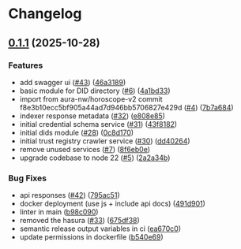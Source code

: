 # Changelog

## [0.1.1](https://github.com/verana-labs/verana-indexer/compare/v0.1.0...v0.1.1) (2025-10-28)


### Features

* add swagger ui ([#43](https://github.com/verana-labs/verana-indexer/issues/43)) ([46a3189](https://github.com/verana-labs/verana-indexer/commit/46a3189cf4eaab0a3932f8712282cd31fc3d0e8f))
* basic module for DID directory ([#6](https://github.com/verana-labs/verana-indexer/issues/6)) ([4a1bd33](https://github.com/verana-labs/verana-indexer/commit/4a1bd33ccb3251b73efc3056ee2342d4eec04b3b))
* import from aura-nw/horoscope-v2 commit f8e3b10ecc5bf905a44ad7d946bb5706827e429d ([#4](https://github.com/verana-labs/verana-indexer/issues/4)) ([7b7a684](https://github.com/verana-labs/verana-indexer/commit/7b7a684666087b1f48a5094d483339234989ab1f))
* indexer response metadata ([#32](https://github.com/verana-labs/verana-indexer/issues/32)) ([e808e85](https://github.com/verana-labs/verana-indexer/commit/e808e85b48630a93ac41a7832e23d582b3b9c737))
* initial credential schema service ([#31](https://github.com/verana-labs/verana-indexer/issues/31)) ([43f8182](https://github.com/verana-labs/verana-indexer/commit/43f81825a70a5c54ac7835022a22ca66d68fe9a1))
* initial dids module ([#28](https://github.com/verana-labs/verana-indexer/issues/28)) ([0c8d170](https://github.com/verana-labs/verana-indexer/commit/0c8d17078dbab879e1b1836558c3d83c2b531e96))
* initial trust registry crawler service ([#30](https://github.com/verana-labs/verana-indexer/issues/30)) ([dd40264](https://github.com/verana-labs/verana-indexer/commit/dd402648e26f70f6df6b1179b479a7eaaa33afca))
* remove unused services ([#7](https://github.com/verana-labs/verana-indexer/issues/7)) ([8f6eb0e](https://github.com/verana-labs/verana-indexer/commit/8f6eb0e8d2d562b15f778c5f37cb127bd0bc8e45))
* upgrade codebase to node 22 ([#5](https://github.com/verana-labs/verana-indexer/issues/5)) ([2a2a34b](https://github.com/verana-labs/verana-indexer/commit/2a2a34ba079c4ad049cc8d53c2d62b3af9da50fa))


### Bug Fixes

* api responses ([#42](https://github.com/verana-labs/verana-indexer/issues/42)) ([795ac51](https://github.com/verana-labs/verana-indexer/commit/795ac5147ab050e3a827e62730b0863b404a8eef))
* docker deployment (use js + include api docs) ([491d901](https://github.com/verana-labs/verana-indexer/commit/491d901f2874096beddb0c3fbc698e8b70e4e354))
* linter in main ([b98c090](https://github.com/verana-labs/verana-indexer/commit/b98c09045ac6e53a98deefed772ac9b8cc42fb67))
* removed the hasura ([#33](https://github.com/verana-labs/verana-indexer/issues/33)) ([675df38](https://github.com/verana-labs/verana-indexer/commit/675df386ffdd20540ebcbab60dc0c0e9a719a921))
* semantic release output variables in ci ([ea670c0](https://github.com/verana-labs/verana-indexer/commit/ea670c06c77e743268b8817dcf8f7e5eda4b0d80))
* update permissions in dockerfile ([b540e69](https://github.com/verana-labs/verana-indexer/commit/b540e693e12688deeb532c23603ef08774b2a445))
